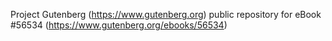 Project Gutenberg (https://www.gutenberg.org) public repository for
eBook #56534 (https://www.gutenberg.org/ebooks/56534)
